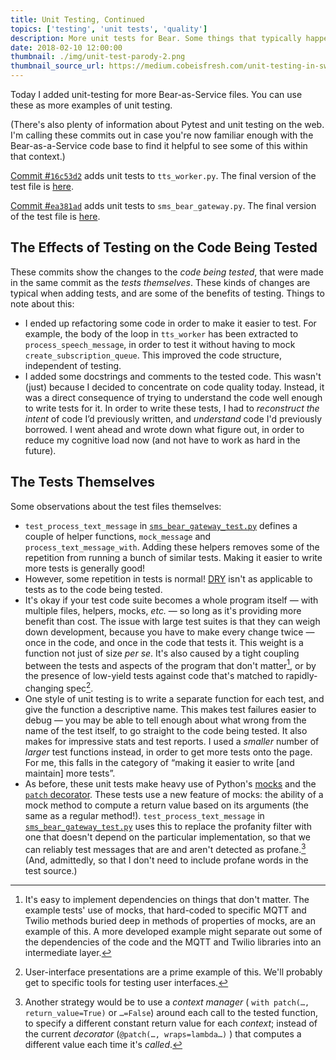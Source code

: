 ```yaml
---
title: Unit Testing, Continued
topics: ['testing', 'unit tests', 'quality']
description: More unit tests for Bear. Some things that typically happen to your code when you add unit tests.
date: 2018-02-10 12:00:00
thumbnail: ./img/unit-test-parody-2.png
thumbnail_source_url: https://medium.cobeisfresh.com/unit-testing-in-swift-part-1-the-philosophy-9bc85ed5001b
---
```


Today I added unit-testing for more Bear-as-Service files. You can use these as more examples of unit testing.

(There's also plenty of information about Pytest and unit testing on the web. I'm calling these commits out in case you're now familiar enough with the Bear-as-a-Service code base to find it helpful to see some of this within that context.)

[Commit #`16c53d2`](https://github.com/olinlibrary/bear-as-a-service/commit/16c53d2) adds unit tests to  `tts_worker.py`. The final version of the test file is [here](https://github.com/olinlibrary/bear-as-a-service/blob/master/tests/tts_worker_test.py).

[Commit #`ea381ad`](https://github.com/olinlibrary/bear-as-a-service/commit/ea381ad) adds unit tests to `sms_bear_gateway.py`. The final version of the test file is [here](https://github.com/olinlibrary/bear-as-a-service/blob/master/tests/sms_bear_gateway_test.py).

## The Effects of Testing on the Code Being Tested

These commits show the changes to the *code being tested*, that were made in the same commit as the *tests themselves*. These kinds of changes are typical when adding tests, and are some of the benefits of testing. Things to note about this:

* I ended up refactoring some code in order to make it easier to test. For example, the body of the loop in `tts_worker` has been extracted to `process_speech_message`, in order to test it without having to mock `create_subscription_queue`. This improved the code structure, independent of testing.
* I added some docstrings and comments to the tested code. This wasn't (just) because I decided to concentrate on code quality today. Instead, it was a direct consequence of trying to understand the code well enough to write tests for it. In order to write these tests, I had to *reconstruct the intent* of code I’d previously written, and *understand* code I'd previously borrowed. I went ahead and wrote down what figure out, in order to reduce my cognitive load now (and not have to work as hard in the future).

## The Tests Themselves

Some observations about the test files themselves:

* `test_process_text_message` in  [`sms_bear_gateway_test.py`](https://github.com/olinlibrary/bear-as-a-service/blob/master/tests/sms_bear_gateway_test.py) defines a couple of helper functions, `mock_message` and `process_text_message_with`. Adding these helpers removes some of the repetition from running a bunch of similar tests. Making it easier to write more tests is generally good!
* However, some repetition in tests is normal! [DRY](https://en.wikipedia.org/wiki/Don%27t_repeat_yourself) isn't as applicable to tests as to the code being tested.
* It's okay if your test code suite becomes a whole program itself — with multiple files, helpers, mocks, *etc.* — so long as it's providing more benefit than cost. The issue with large test suites is that they can weigh down development, because you have to make every change twice — once in the code, and once in the code that tests it. This weight is a function not just of size *per se*. It's also caused by a tight coupling between the tests and aspects of the program that don't matter[^1], or by the presence of low-yield tests against code that's matched to rapidly-changing spec[^2].
* One style of unit testing is to write a separate function for each test, and give the function a descriptive name. This makes test failures easier to debug — you may be able to tell enough about what wrong from the name of the test itself, to go straight to the code being tested. It also makes for impressive stats and test reports. I used a *smaller* number of *larger* test functions instead, in order to get more tests onto the page. For me, this falls in the category of “making it easier to write [and maintain] more tests”.
* As before, these unit tests make heavy use of Python's [mocks](https://docs.python.org/3/library/unittest.mock.html) and the [`patch` decorator](https://docs.python.org/3/library/unittest.mock.html#the-patchers). These tests use a new feature of mocks: the ability of a mock method to compute a return value based on its arguments (the same as a regular method!). `test_process_text_message` in  [`sms_bear_gateway_test.py`](https://github.com/olinlibrary/bear-as-a-service/blob/master/tests/sms_bear_gateway_test.py) uses this to replace the profanity filter with one that doesn't depend on the particular implementation, so that we can reliably test messages that are and aren't detected as profane.[^3] (And, admittedly, so that I don't need to include profane words in the test source.)

[^1]: It's easy to implement dependencies on things that don't matter. The example tests' use of mocks, that hard-coded to specific MQTT and Twilio methods buried deep in methods of properties of mocks, are an example of this. A more developed example might separate out some of the dependencies of the code and the MQTT and Twilio libraries into an intermediate layer.
[^2]: User-interface presentations are a prime example of this. We'll probably get to specific tools for testing user interfaces.

[^3]: Another strategy would be to use a *context manager* ( `with patch(…, return_value=True)` or `…=False`) around each call to the tested function, to specify a different constant return value for each *context*; instead of the current *decorator* (`@patch(…, wraps=lambda…)` ) that computes a different value each time it's *called*.
